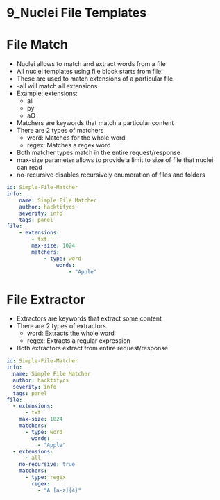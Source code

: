 # 9_Nuclei File Templates

# File Match

- Nuclei allows to match and extract words from a file
- All nuclei templates using file block starts from file:
- These are used to match extensions of a particular file
- -all will match all extensions
- Example: extensions:
    - all
    - ру
    - aO
- Matchers are keywords that match a particular content
- There are 2 types of matchers
    - word: Matches for the whole word
    - regex: Matches a regex word
- Both matcher types match in the entire request/response
- max-size parameter allows to provide a limit to size of file  that nuclei can read
- no-recursive disables recursively enumeration of files and folders

```yaml
id: Simple-File-Matcher
info:
	name: Simple File Matcher 
	author: hacktifycs 
	severity: info 
	tags: panel
file:
	- extensions:
		- txt 
		max-size: 1024 
		matchers:
			- type: word 
				words:
					- "Apple"
```

# File Extractor

- Extractors are keywords that extract some content
- There are 2 types of extractors
    - word: Extracts the whole word
    - regex: Extracts a regular expression
- Both extractors extract from entire request/response

```yaml
id: Simple-File-Matcher
info:
  name: Simple File Matcher
  author: hacktifycs
  severity: info
  tags: panel
file:
  - extensions:
      - txt
    max-size: 1024
    matchers:
      - type: word
        words:
          - "Apple"
  - extensions:
      - all
    no-recursive: true
    matchers:
      - type: regex
        regex:
          - "A [a-z]{4}"

```